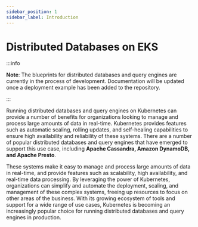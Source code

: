 ```yaml
---
sidebar_position: 1
sidebar_label: Introduction
---
```


# Distributed Databases on EKS

:::info

**Note**: The blueprints for distributed databases and query engines are currently in the process of development.
Documentation will be updated once a deployment example has been added to the repository.

:::

Running distributed databases and query engines on Kubernetes can provide a number of benefits for organizations looking to manage and process large amounts of data in real-time. Kubernetes provides features such as automatic scaling, rolling updates, and self-healing capabilities to ensure high availability and reliability of these systems. There are a number of popular distributed databases and query engines that have emerged to support this use case, including **Apache Cassandra, Amazon DynamoDB, and Apache Presto**.

These systems make it easy to manage and process large amounts of data in real-time, and provide features such as scalability, high availability, and real-time data processing. By leveraging the power of Kubernetes, organizations can simplify and automate the deployment, scaling, and management of these complex systems, freeing up resources to focus on other areas of the business. With its growing ecosystem of tools and support for a wide range of use cases, Kubernetes is becoming an increasingly popular choice for running distributed databases and query engines in production.

